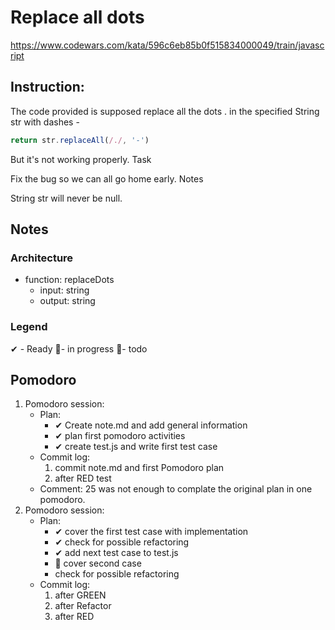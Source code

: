 # Replace all dots
https://www.codewars.com/kata/596c6eb85b0f515834000049/train/javascript
## Instruction:
The code provided is supposed replace all the dots . in the specified String str with dashes -
```javascript
return str.replaceAll(/./, '-')
```
But it's not working properly.
Task

Fix the bug so we can all go home early.
Notes

String str will never be null.


## Notes
### Architecture
* function: replaceDots
    * input: string
    * output: string
### Legend
 ✔ - Ready
 🚧- in progress
 📃- todo
## Pomodoro
1. Pomodoro session:
    * Plan:
        * ✔ Create note.md and add general information 
        * ✔ plan first pomodoro activities
        * ✔ create test.js and write first test case
    * Commit log:
        1. commit note.md and first Pomodoro plan
        1. after RED test
    * Comment: 25 was not enough to complate the original plan in one pomodoro.
1. Pomodoro session:
    * Plan:
        * ✔ cover the first test case with implementation
        * ✔ check for possible refactoring
        * ✔ add next test case to test.js
        * 🚧 cover second case
        * check for possible refactoring
    * Commit log:
        1. after GREEN
        1. after Refactor
        1. after RED
   